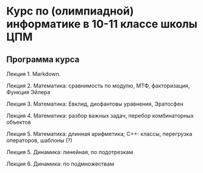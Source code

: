 # Курс по (олимпиадной) информатике в 10-11 классе школы ЦПМ

## Программа курса

Лекция 1. Markdown.

Лекция 2. Математика: сравнимость по модулю, МТФ, факторизация, Функция Эйлера

Лекция 3. Математика: Евклид, диофантовы уравнения, Эратосфен

Лекция 4. Математика: разбор важных задач, перебор комбинаторных объектов

Лекция 5. Математика: длинная арифметика; C++: классы, перегрузка операторов, шаблоны (?)

Лекция 5. Динамика: линейная, по подотрезкам

Лекция 6. Динамика: по подмножествам
